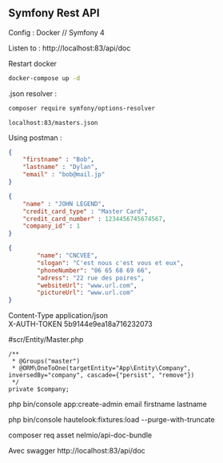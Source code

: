 ## Symfony Rest API


Config : 
Docker // Symfony 4

Listen to :
http://localhost:83/api/doc

Restart docker
```sh
docker-compose up -d
```

.json resolver : 
```sh
composer require symfony/options-resolver
```

`localhost:83/masters.json`

Using postman : 

```json
{ 
	"firstname" : "Bob", 
	"lastname" : "Dylan", 
	"email" : "bob@mail.jp"
}
```

```json
{ 
	"name" : "JOHN LEGEND",
	"credit_card_type" : "Master Card",
	"credit_card_number" : 1234456745674567,
	"company_id" : 1
}
```

```json
{
        "name": "CNCVEE",
        "slogan": "C'est nous c'est vous et eux",
        "phoneNumber": "06 65 68 69 66",
        "adress": "22 rue des poires",
        "websiteUrl": "www.url.com",
        "pictureUrl": "www.url.com"
}
```

Content-Type  application/json       <br />
X-AUTH-TOKEN  5b9144e9ea18a716232073 <br />

#scr/Entity/Master.php

	/**
     * @Groups("master") 
     * @ORM\OneToOne(targetEntity="App\Entity\Company", inversedBy="company", cascade={"persist", "remove"})
     */
    private $company;


php bin/console app:create-admin email firstname lastname

php bin/console hautelook:fixtures:load --purge-with-truncate

composer req asset nelmio/api-doc-bundle

Avec swagger
http://localhost:83/api/doc
